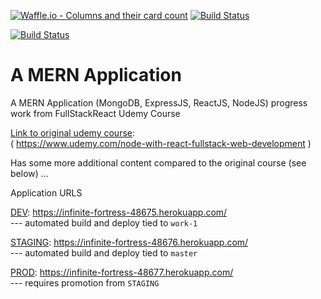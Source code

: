 [![Waffle.io - Columns and their card count](https://badge.waffle.io/rohan-git/MERN_Application_Progress.png?columns=all)](https://waffle.io/rohan-git/MERN_Application_Progress?utm_source=badge)
[![Build Status](https://travis-ci.org/rohan-git/MERN_Application_Progress.svg?branch=work-1-1)](https://travis-ci.org/rohan-git/MERN_Application_Progress)

[![Build Status](https://semaphoreci.com/api/v1/rohan-git/mern_application_progress/branches/work-1-1/badge.svg)](https://semaphoreci.com/rohan-git/mern_application_progress)

# A MERN Application

A MERN Application (MongoDB, ExpressJS, ReactJS, NodeJS) progress work from FullStackReact Udemy Course

[Link to original udemy course](https://www.udemy.com/node-with-react-fullstack-web-development "Original Course"):  
( https://www.udemy.com/node-with-react-fullstack-web-development )

Has some more additional content compared to the original course (see below) ...

Application URLS  

[DEV](https://infinite-fortress-48675.herokuapp.com/): https://infinite-fortress-48675.herokuapp.com/  
 --- automated build and deploy tied to `work-1`  

[STAGING](https://infinite-fortress-48676.herokuapp.com/): https://infinite-fortress-48676.herokuapp.com/  
--- automated build and deploy tied to `master`  

[PROD](https://infinite-fortress-48676.herokuapp.com/): https://infinite-fortress-48677.herokuapp.com/  
--- requires promotion from `STAGING`
